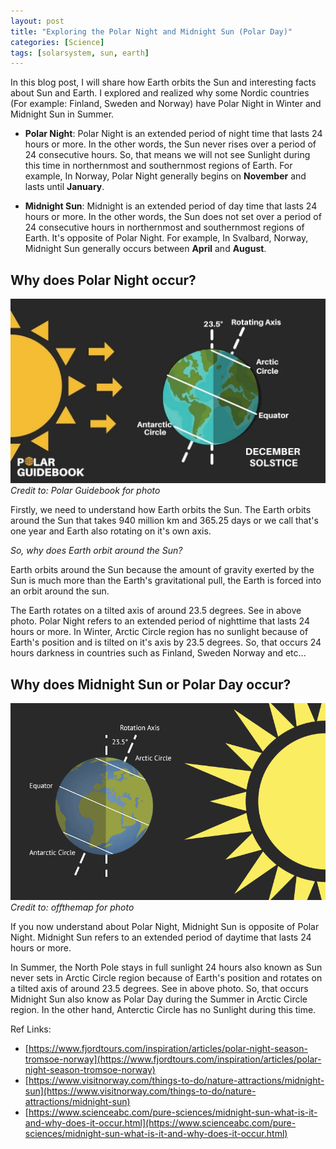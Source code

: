 ```yaml
---
layout: post
title: "Exploring the Polar Night and Midnight Sun (Polar Day)"
categories: [Science]
tags: [solarsystem, sun, earth]
---
```


In this blog post, I will share how Earth orbits the Sun and interesting facts about Sun and Earth.
I explored and realized why some Nordic countries (For example: Finland, Sweden and Norway) have Polar Night in Winter and Midnight Sun in Summer.

- **Polar Night**: Polar Night is an extended period of night time that lasts 24 hours or more.
In the other words, the Sun never rises over a period of 24 consecutive hours.
So, that means we will not see Sunlight during this time in northernmost and
southernmost regions of Earth. For example, In Norway, Polar Night generally begins on **November** and lasts until **January**.

- **Midnight Sun**: Midnight is an extended period of day time that lasts 24 hours or more.
In the other words, the Sun does not set over a period of 24 consecutive hours in
northernmost and southernmost regions of Earth. It's opposite of Polar Night.
For example, In Svalbard, Norway, Midnight Sun generally occurs between **April** and **August**.

## Why does Polar Night occur?

![Image](/assets/images/featured-images/img_polar_night.jpg)
_Credit to: Polar Guidebook for photo_

Firstly, we need to understand how Earth orbits the Sun. The Earth orbits around the Sun
that takes 940 million km and 365.25 days or we call that's one year and Earth also rotating on it's own axis.

*So, why does Earth orbit around the Sun?*

Earth orbits around the Sun because the amount of gravity exerted by the Sun is much more than the Earth's gravitational pull,
the Earth is forced into an orbit around the sun.

The Earth rotates on a tilted axis of around 23.5 degrees. See in above photo. Polar Night refers to an extended period of nighttime that lasts 24 hours or more. In Winter, Arctic Circle region has no sunlight because of Earth's position and is tilted on it's axis by 23.5 degrees. So, that occurs 24 hours darkness in countries such as Finland, Sweden Norway and etc...

## Why does Midnight Sun or Polar Day occur?

![Image](/assets/images/featured-images/img_midnight_sun.png)
_Credit to: offthemap for photo_

If you now understand about Polar Night, Midnight Sun is opposite of Polar Night. Midnight Sun refers to an extended period of daytime that lasts 24 hours or more.

In Summer, the North Pole stays in full sunlight 24 hours also known as Sun never sets in Arctic Circle region because of Earth's position and rotates on a tilted axis of around 23.5 degrees. See in above photo. So, that occurs Midnight Sun also know as Polar Day during the Summer in Arctic Circle region. In the other hand, Anterctic Circle has no Sunlight during this time.

Ref Links:
 - [https://www.fjordtours.com/inspiration/articles/polar-night-season-tromsoe-norway](https://www.fjordtours.com/inspiration/articles/polar-night-season-tromsoe-norway)
 - [https://www.visitnorway.com/things-to-do/nature-attractions/midnight-sun](https://www.visitnorway.com/things-to-do/nature-attractions/midnight-sun)
 - [https://www.scienceabc.com/pure-sciences/midnight-sun-what-is-it-and-why-does-it-occur.html](https://www.scienceabc.com/pure-sciences/midnight-sun-what-is-it-and-why-does-it-occur.html)

